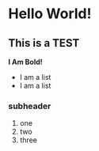 # Hello World!

## This is a TEST

**I Am Bold!**

- I am a list
- I am a list


### subheader

1. one
2. two
3. three